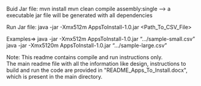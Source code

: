 Buid Jar file: 
mvn install 
mvn clean compile assembly:single  --> a executable jar file will be generated with all dependencies

Run Jar file: 
java -jar -Xmx512m AppsToInstall-1.0.jar <Path_To_CSV_File>

Examples=> 
java -jar -Xmx512m AppsToInstall-1.0.jar “…/sample-small.csv”  
java -jar -Xmx5120m AppsToInstall-1.0.jar “…/sample-large.csv” 

Note: This readme contains compile and run instructions only.  
The main readme file with all the information like design, instructions to build and run the code are provided in "README_Apps_To_Install.docx", which is present in the main directory.
